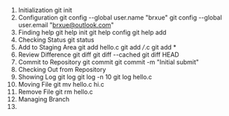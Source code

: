 1. Initialization
	git init
2. Configuration
	git config --global user.name "brxue"
	git config --global user.email "brxue@outlook.com"
3. Finding help 
	git help init
	git help config
	git help add
4. Checking Status
	git status
5. Add to Staging Area
	git add hello.c
	git add */*.c
	git add *
6. Review Difference
	git diff
	git diff --cached
	git diff HEAD
6. Commit to Repository
	git commit 
	git commit -m "Initial submit"
7. Checking Out from Repository
8. Showing Log
	git log
	git log -n 10
	git log hello.c
9. Moving File
	git mv hello.c hi.c
10. Remove File
	git rm hello.c
6. Managing Branch
7. 
	
